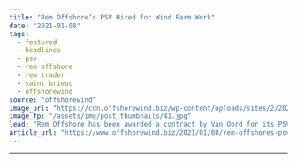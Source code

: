 ```yaml
---
title: "Rem Offshore’s PSV Hired for Wind Farm Work"
date: "2021-01-08"
tags: 
  - featured
  - headlines
  - psv
  - rem offshore
  - rem trader
  - saint brieuc
  - offshorewind
source: "offshorewind"
image_url: "https://cdn.offshorewind.biz/wp-content/uploads/sites/2/2021/01/08114003/Rem-Trader_Rem-Offshore.jpg"
image_fp: "/assets/img/post_thumbnails/41.jpg"
lead: "Rem Offshore has been awarded a contract by Van Oord for its PSV Rem"
article_url: "https://www.offshorewind.biz/2021/01/08/rem-offshores-psv-hired-for-wind-farm-work/"
---
```


---
